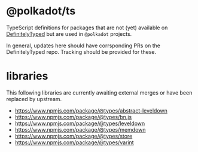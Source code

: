 # @polkadot/ts

TypeScript definitions for packages that are not (yet) available on [DefinitelyTyped](https://github.com/DefinitelyTyped/DefinitelyTyped) but are used in `@polkadot` projects.

In general, updates here should have corrsponding PRs on the DefinitelyTyped repo. Tracking should be provided for these.

# libraries

This following libraries are currently awaiting external merges or have been replaced by upstream.

- https://www.npmjs.com/package/@types/abstract-leveldown
- https://www.npmjs.com/package/@types/bn.js
- https://www.npmjs.com/package/@types/leveldown
- https://www.npmjs.com/package/@types/memdown
- https://www.npmjs.com/package/@types/store
- https://www.npmjs.com/package/@types/varint
